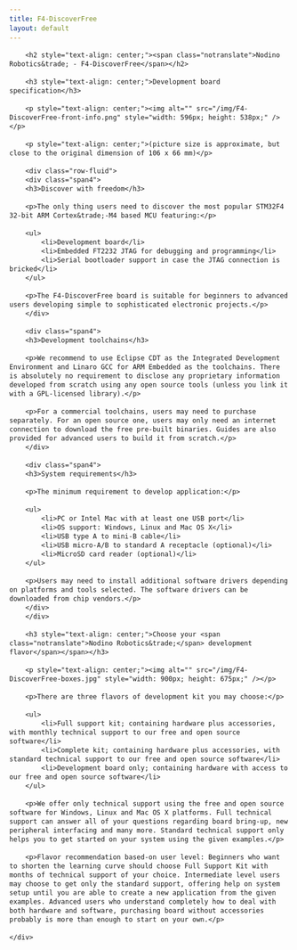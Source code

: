 ```yaml
---
title: F4-DiscoverFree
layout: default
---
```


<div class="row-fluid">
	<div class="span12">

		<h2 style="text-align: center;"><span class="notranslate">Nodino Robotics&trade; - F4-DiscoverFree</span></h2>

		<h3 style="text-align: center;">Development board specification</h3>

		<p style="text-align: center;"><img alt="" src="/img/F4-DiscoverFree-front-info.png" style="width: 596px; height: 538px;" /></p>

		<p style="text-align: center;">(picture size is approximate, but close to the original dimension of 106 x 66 mm)</p>

		<div class="row-fluid">
		<div class="span4">
		<h3>Discover with freedom</h3>

		<p>The only thing users need to discover the most popular STM32F4 32-bit ARM Cortex&trade;-M4 based MCU featuring:</p>

		<ul>
			<li>Development board</li>
			<li>Embedded FT2232 JTAG for debugging and programming</li>
			<li>Serial bootloader support in case the JTAG connection is bricked</li>
		</ul>

		<p>The F4-DiscoverFree board is suitable for beginners to advanced users developing simple to sophisticated electronic projects.</p>
		</div>

		<div class="span4">
		<h3>Development toolchains</h3>

		<p>We recommend to use Eclipse CDT as the Integrated Development Environment and Linaro GCC for ARM Embedded as the toolchains. There is absolutely no requirement to disclose any proprietary information developed from scratch using any open source tools (unless you link it with a GPL-licensed library).</p>

		<p>For a commercial toolchains, users may need to purchase separately. For an open source one, users may only need an internet connection to download the free pre-built binaries. Guides are also provided for advanced users to build it from scratch.</p>
		</div>

		<div class="span4">
		<h3>System requirements</h3>

		<p>The minimum requirement to develop application:</p>

		<ul>
			<li>PC or Intel Mac with at least one USB port</li>
			<li>OS support: Windows, Linux and Mac OS X</li>
			<li>USB type A to mini-B cable</li>
			<li>USB micro-A/B to standard A receptacle (optional)</li>
			<li>MicroSD card reader (optional)</li>
		</ul>

		<p>Users may need to install additional software drivers depending on platforms and tools selected. The software drivers can be downloaded from chip vendors.</p>
		</div>
		</div>

		<h3 style="text-align: center;">Choose your <span class="notranslate">Nodino Robotics&trade;</span> development flavor</span></span></h3>

		<p style="text-align: center;"><img alt="" src="/img/F4-DiscoverFree-boxes.jpg" style="width: 900px; height: 675px;" /></p>

		<p>There are three flavors of development kit you may choose:</p>

		<ul>
			<li>Full support kit; containing hardware plus accessories, with monthly technical support to our free and open source software</li>
			<li>Complete kit; containing hardware plus accessories, with standard technical support to our free and open source software</li>
			<li>Development board only; containing hardware with access to our free and open source software</li>
		</ul>

		<p>We offer only technical support using the free and open source software for Windows, Linux and Mac OS X platforms. Full technical support can answer all of your questions regarding board bring-up, new peripheral interfacing and many more. Standard technical support only helps you to get started on your system using the given examples.</p>

		<p>Flavor recommendation based-on user level: Beginners who want to shorten the learning curve should choose Full Support Kit with months of technical support of your choice. Intermediate level users may choose to get only the standard support, offering help on system setup until you are able to create a new application from the given examples. Advanced users who understand completely how to deal with both hardware and software, purchasing board without accessories probably is more than enough to start on your own.</p>

	</div>
</div>